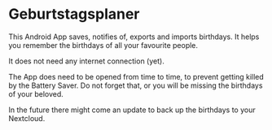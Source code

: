 # Geburtstagsplaner
This Android App saves, notifies of, exports and imports birthdays. It helps you remember the birthdays of all your favourite people.

It does not need any internet connection (yet).

The App does need to be opened from time to time, to prevent getting killed by the Battery Saver. Do not forget that, or you will be missing the birthdays of your beloved.

In the future there might come an update to back up the birthdays to your Nextcloud.
